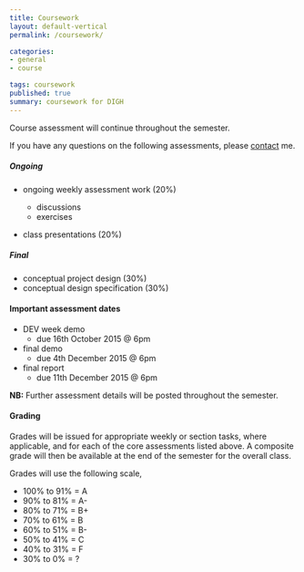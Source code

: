```yaml
---
title: Coursework
layout: default-vertical
permalink: /coursework/

categories:
- general
- course

tags: coursework
published: true
summary: coursework for DIGH
---
```


Course assessment will continue throughout the semester.

If you have any questions on the following assessments, please [contact](/contact) me.

##### Ongoing
* ongoing weekly assessment work (20%)
  * discussions
  * exercises

* class presentations (20%)

##### Final
* conceptual project design (30%)
* conceptual design specification (30%)

#### Important assessment dates

* DEV week demo
  * due 16th October 2015 @ 6pm
* final demo
  * due 4th December 2015 @ 6pm
* final report
  * due 11th December 2015 @ 6pm

**NB:** Further assessment details will be posted throughout the semester.

#### Grading

Grades will be issued for appropriate weekly or section tasks, where applicable, and for each of the core assessments listed above.
A composite grade will then be available at the end of the semester for the overall class.

Grades will use the following scale,

  * 100% to 91% = A
  * 90% to 81%  = A-
  * 80% to 71%  = B+
  * 70% to 61%  = B
  * 60% to 51%  = B-
  * 50% to 41%  = C
  * 40% to 31%  = F
  * 30% to 0%   = ?
